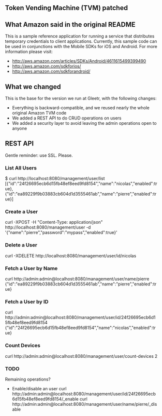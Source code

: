 Token Vending Machine (TVM) patched
------------

## What Amazon said in the original README
This is a sample reference application for running a service that distributes temporary credentials to client applications.
Currently, this sample code can be used in conjunctions with the Mobile SDKs for iOS and Android.  For more information
please visit:

  * http://aws.amazon.com/articles/SDKs/Android/4611615499399490
  * http://aws.amazon.com/sdkforios/
  * http://aws.amazon.com/sdkforandroid/

## What we changed
This is the base for the version we run at Gleetr, with the following changes:

  * Everything is backward-compatible, and we reused nearly the whole original Amazon TVM code
  * We added a REST API to do CRUD operations on users
  * We added a security layer to avoid leaving the admin operations open to anyone

## REST API
Gentle reminder: use SSL. Please.

### List All Users
$ curl http://localhost:8080/management/user/list
 [{"id":"24f26695ecb6d15fb48ef8eed9fd8154","name":"nicolas","enabled":true},{"id":"ea89229f9b03883cb604d1d3555461ab","name":"pierre","enabled":true}]

### Create a User
curl -XPOST -H "Content-Type: application/json" http://localhost:8080/management/user -d '{"name":"pierre","password":"mypass","enabled":true}'

### Delete a User
curl -XDELETE http://localhost:8080/management/user/id/nicolas

### Fetch a User by Name
curl http://admin:admin@localhost:8080/management/user/name/pierre
{"id":"ea89229f9b03883cb604d1d3555461ab","name":"pierre","enabled":true}

### Fetch a User by ID
curl http://admin:admin@localhost:8080/management/user/id/24f26695ecb6d15fb48ef8eed9fd8154
{"id":"24f26695ecb6d15fb48ef8eed9fd8154","name":"nicolas","enabled":true}

### Count Devices
curl http://admin:admin@localhost:8080/management/user/count-devices
2

### TODO
Remaining operations?

- Enable/disable an user
curl http://admin:admin@localhost:8080/management/user/id/24f26695ecb6d15fb48ef8eed9fd8154/_enable
curl http://admin:admin@localhost:8080/management/user/name/pierre/_disable

